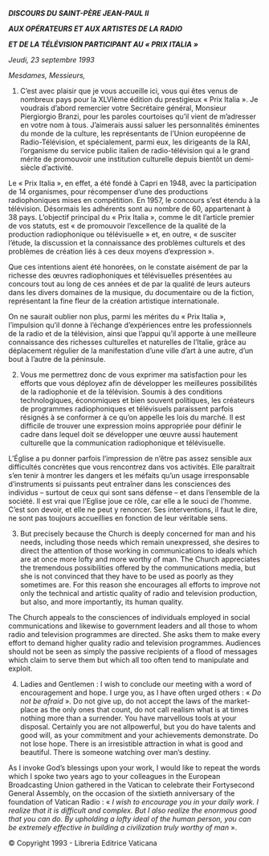***DISCOURS DU SAINT-PÈRE JEAN-PAUL II***

***AUX OPÉRATEURS ET AUX ARTISTES DE LA RADIO***

***ET DE LA TÉLÉVISION PARTICIPANT AU « PRIX ITALIA »***

*Jeudi, 23 septembre 1993*

*Mesdames, Messieurs,*

1. C’est avec plaisir que je vous accueille ici, vous qui êtes venus de nombreux pays pour la XLVIème édition du prestigieux « Prix Italia ». Je voudrais d’abord remercier votre Secrétaire général, Monsieur Piergiorgio Branzi, pour les paroles courtoises qu’il vient de m’adresser en votre nom à tous. J’aimerais aussi saluer les personnalités éminentes du monde de la culture, les représentants de l’Union européenne de Radio-Télévision, et spécialement, parmi eux, les dirigeants de la RAI, l’organisme du service public italien de radio-télévision qui a le grand mérite de promouvoir une institution culturelle depuis bientôt un demi-siècle d’activité.

Le « Prix Italia », en effet, a été fondé à Capri en 1948, avec la participation de 14 organismes, pour récompenser d’une des productions radiophoniques mises en compétition. En 1957, le concours s’est étendu à la télévision. Désormais les adhérents sont au nombre de 60, appartenant à 38 pays. L’objectif principal du « Prix Italia », comme le dit l’article premier de vos statuts, est « de promouvoir l’excellence de la qualité de la production radiophonique ou télévisuelle » et, en outre, « de susciter l’étude, la discussion et la connaissance des problèmes culturels et des problèmes de création liés à ces deux moyens d’expression ».

Que ces intentions aient été honorées, on le constate aisément de par la richesse des œuvres radiophoniques et télévisuelles présentées au concours tout au long de ces années et de par la qualité de leurs auteurs dans les divers domaines de la musique, du documentaire ou de la fiction, représentant la fine fleur de la création artistique internationale.

On ne saurait oublier non plus, parmi les mérites du « Prix Italia », l’impulsion qu’il donne à l’échange d’expériences entre les professionnels de la radio et de la télévision, ainsi que l’appui qu’il apporte à une meilleure connaissance des richesses culturelles et naturelles de l’Italie, grâce au déplacement régulier de la manifestation d’une ville d’art à une autre, d’un bout à l’autre de la péninsule.

2. Vous me permettrez donc de vous exprimer ma satisfaction pour les efforts que vous déployez afin de développer les meilleures possibilités de la radiophonie et de la télévision. Soumis à des conditions technologiques, économiques et bien souvent politiques, les créateurs de programmes radiophoniques et télévisuels paraissent parfois résignés à se conformer à ce qu’on appelle les lois du marché. Il est difficile de trouver une expression moins appropriée pour définir le cadre dans lequel doit se développer une œuvre aussi hautement culturelle que la communication radiophonique et télévisuelle.

L’Église a pu donner parfois l’impression de n’être pas assez sensible aux difficultés concrètes que vous rencontrez dans vos activités. Elle paraîtrait s’en tenir à montrer les dangers et les méfaits qu’un usage irresponsable d’instruments si puissants peut entraîner dans les consciences des individus – surtout de ceux qui sont sans défense – et dans l’ensemble de la société. Il est vrai que l’Eglise joue ce rôle, car elle a le souci de l’homme. C’est son devoir, et elle ne peut y renoncer. Ses interventions, il faut le dire, ne sont pas toujours accueillies en fonction de leur véritable sens.

3. But precisely because the Church is deeply concerned for man and his needs, including those needs which remain unexpressed, she desires to direct the attention of those working in communications to ideals which are at once more lofty and more worthy of man. The Church appreciates the tremendous possibilities offered by the communications media, but she is not convinced that they have to be used as poorly as they sometimes are. For this reason she encourages all efforts to improve not only the technical and artistic quality of radio and television production, but also, and more importantly, its human quality.

The Church appeals to the consciences of individuals employed in social communications and likewise to government leaders and all those to whom radio and television programmes are directed. She asks them to make every effort to demand higher quality radio and television programmes. Audiences should not be seen as simply the passive recipients of a flood of messages which claim to serve them but which all too often tend to manipulate and exploit.

4. Ladies and Gentlemen : I wish to conclude our meeting with a word of encouragement and hope. I urge you, as I have often urged others : « *Do not be afraid* ». Do not give up, do not accept the laws of the market-place as the only ones that count, do not call realism what is at times nothing more than a surrender. You have marvellous tools at your disposal. Certainly you are not allpowerful, but you do have talents and good will, as your commitment and your achievements demonstrate. Do not lose hope. There is an irresistible attraction in what is good and beautiful. There is someone watching over man’s destiny.

As I invoke God’s blessings upon your work, I would like to repeat the words which I spoke two years ago to your colleagues in the European Broadcasting Union gathered in the Vatican to celebrate their Fortysecond General Assembly, on the occasion of the sixtieth anniversary of the foundation of Vatican Radio : « *I wish to encourage you in your daily work. I realize that it is difficult and complex. But I also realize the enormous good that you can do. By upholding a lofty ideal of the human person, you can be extremely effective in building a civilization truly worthy of man* ».

© Copyright 1993 - Libreria Editrice Vaticana